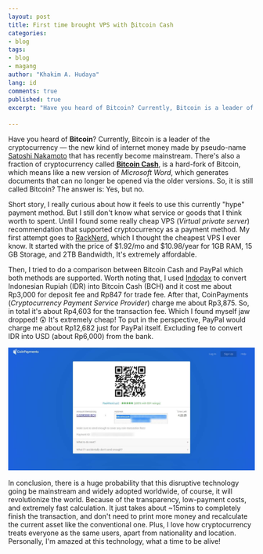 ```yaml
---
layout: post
title: First time brought VPS with ₿itcoin Cash
categories:
- blog
tags:
- blog
- magang
author: "Khakim A. Hudaya"
lang: id
comments: true
published: true
excerpt: "Have you heard of Bitcoin? Currently, Bitcoin is a leader of the cryptocurrency — the new kind of internet money made by pseudo-name Satoshi Nakamoto that has recently become mainstream. And the Bitcoin Cash is a hard-fork of Bitcoin. Short story, I really curious about how it feels to use this currently hype payment method. My first attempt goes to RackNerd, here my story."

---
```


Have you heard of **Bitcoin**? Currently, Bitcoin is a leader of the cryptocurrency — the new kind of internet money made by pseudo-name [Satoshi Nakamoto](https://en.wikipedia.org/wiki/Satoshi_Nakamoto) that has recently become mainstream. There's also a fraction of cryptocurrency called [**Bitcoin Cash**](https://en.wikipedia.org/wiki/Bitcoin_Cash), is a hard-fork of Bitcoin, which means like a new version of *Microsoft Word*, which generates documents that can no longer be opened via the older versions. So, it is still called Bitcoin? The answer is: Yes, but no.

Short story, I really curious about how it feels to use this currently "hype" payment method. But I still don't know what service or goods that I think worth to spent. Until I found some really cheap VPS (*Virtual private server*) recommendation that supported cryptocurrency as a payment method. My first attempt goes to [RackNerd](https://my.racknerd.com/aff.php?aff=2185), which I thought the cheapest VPS I ever know. It started with the price of $1.92/mo and $10.98/year for 1GB RAM, 15 GB Storage, and 2TB Bandwidth, It's extremely affordable. 

Then, I tried to do a comparison between Bitcoin Cash and PayPal which both methods are supported. Worth noting that, I used [Indodax](https://indodax.com/) to convert Indonesian Rupiah (IDR) into Bitcoin Cash (BCH) and it cost me about Rp3,000 for deposit fee and Rp847 for trade fee. After that, CoinPayments (*Cryptocurrency Payment Service Provider*) charge me about Rp3,875. So, in total it's about Rp4,603 for the transaction fee. Which I found myself jaw dropped! 😲 It's extremely cheap! To put in the perspective, PayPal would charge me about Rp12,682 just for PayPal itself. Excluding fee to convert IDR into USD (about Rp6,000) from the bank.


<img src="/assets/img/blog/bitcoincash_001.jpg" title="CoinPayments Window while buying VPS from RackNerd">

In conclusion, there is a huge probability that this disruptive technology going be mainstream and widely adopted worldwide, of course, it will revolutionize the world. Because of the transparency,  low-payment costs, and extremely fast calculation. It just takes about ~15mins to completely finish the transaction, and don't need to print more money and recalculate the current asset like the conventional one.  Plus, I love how cryptocurrency treats everyone as the same users, apart from nationality and location. Personally, I'm amazed at this technology, what a time to be alive!
